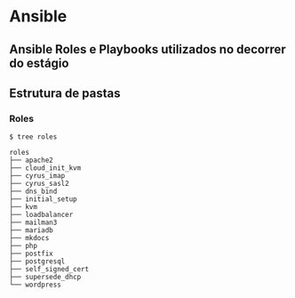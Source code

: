 # Ansible

## Ansible Roles e Playbooks utilizados no decorrer do estágio


## Estrutura de pastas

### Roles


```console
$ tree roles

roles
├── apache2
├── cloud_init_kvm
├── cyrus_imap
├── cyrus_sasl2
├── dns_bind
├── initial_setup
├── kvm
├── loadbalancer
├── mailman3
├── mariadb
├── mkdocs
├── php
├── postfix
├── postgresql
├── self_signed_cert
├── supersede_dhcp
└── wordpress
```
